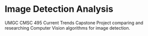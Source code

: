 # Image Detection Analysis
UMGC CMSC 495 Current Trends Capstone Project comparing and researching Computer Vision algorithms for image detection.

